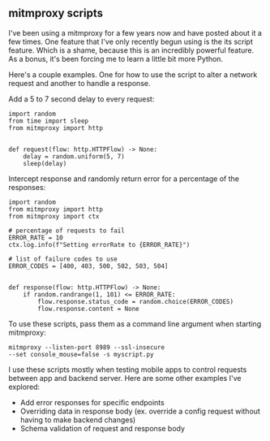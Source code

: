 ## mitmproxy scripts

I've been using a mitmproxy for a few years now and have posted about it a few times. One feature that I've only recently begun using is the its script feature. Which is a shame, because this is an incredibly powerful feature. As a bonus, it's been forcing me to learn a little bit more Python.

Here's a couple examples. One for how to use the script to alter a network request and another to handle a response.

Add a 5 to 7 second delay to every request:
```
import random
from time import sleep
from mitmproxy import http


def request(flow: http.HTTPFlow) -> None:
    delay = random.uniform(5, 7)
    sleep(delay)
```


Intercept response and randomly return error for a percentage of the responses:

```
import random
from mitmproxy import http
from mitmproxy import ctx

# percentage of requests to fail
ERROR_RATE = 10
ctx.log.info(f"Setting errorRate to {ERROR_RATE}")

# list of failure codes to use
ERROR_CODES = [400, 403, 500, 502, 503, 504]


def response(flow: http.HTTPFlow) -> None:
    if random.randrange(1, 101) <= ERROR_RATE:
        flow.response.status_code = random.choice(ERROR_CODES)
        flow.response.content = None
``` 

To use these scripts, pass them as a command line argument when starting mitmproxy:
```
mitmproxy --listen-port 8989 --ssl-insecure 
--set console_mouse=false -s myscript.py
```

I use these scripts mostly when testing mobile apps to control requests between app and backend server. Here are some other examples I've explored:
* Add error responses for specific endpoints
* Overriding data in response body (ex. override a config request without having to make backend changes)
* Schema validation of request and response body
